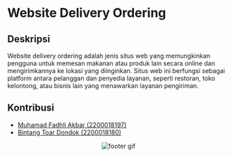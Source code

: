 # Website Delivery Ordering

## Deskripsi

Website delivery ordering adalah jenis situs web yang memungkinkan pengguna untuk memesan makanan atau produk lain secara online dan mengirimkannya ke lokasi yang diinginkan. Situs web ini berfungsi sebagai platform antara pelanggan dan penyedia layanan, seperti restoran, toko kelontong, atau bisnis lain yang menawarkan layanan pengiriman.

## Kontribusi

- [Muhamad Fadhli Akbar (2200018197)](https://github.com/fdhliakbar/)
- [Bintang Toar Dondok (2200018180)](https://github.com/skyy90/)


<p align="center">
    <img src="https://github.com/fdhliakbar/pweb-project/assets/104522615/2a102bd3-7a8c-4578-b649-382b813ff9b0" alt="footer gif">
</p>
